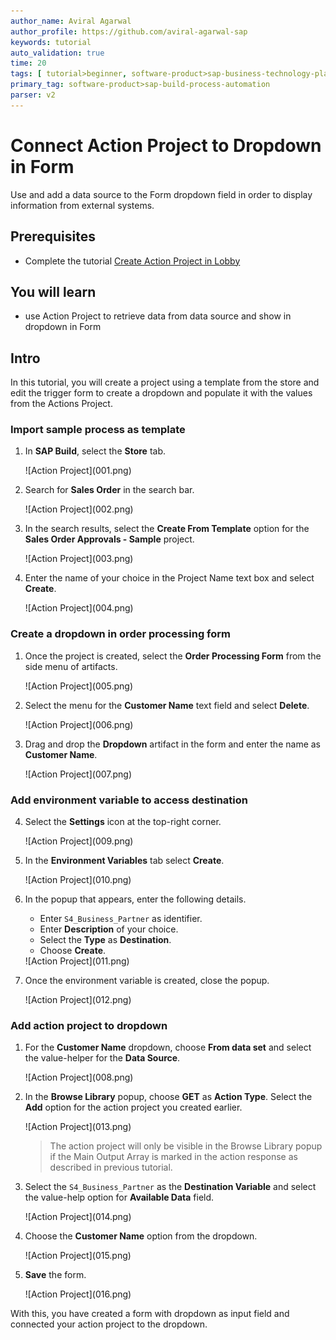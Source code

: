 ```yaml
---
author_name: Aviral Agarwal
author_profile: https://github.com/aviral-agarwal-sap
keywords: tutorial
auto_validation: true
time: 20
tags: [ tutorial>beginner, software-product>sap-business-technology-platform, tutorial>free-tier]
primary_tag: software-product>sap-build-process-automation
parser: v2
---
```


# Connect Action Project to Dropdown in Form
<!-- description -->Use and  add a data source to the Form dropdown field in order to display information from external systems.


## Prerequisites
- Complete the tutorial [Create Action Project in Lobby](spa-business-partner-action-create)

## You will learn
- use Action Project to retrieve data from data source and show in dropdown in Form

## Intro
In this tutorial, you will create a project using a template from the store and edit the trigger form to create a dropdown and populate it with the values from the Actions Project.


### Import sample process as template

1.  In **SAP Build**, select the **Store** tab.

    <!-- border -->![Action Project](001.png)

1.  Search for **Sales Order** in the search bar.

    <!-- border -->![Action Project](002.png)

1.  In the search results, select the **Create From Template** option for the **Sales Order Approvals - Sample** project.

    <!-- border -->![Action Project](003.png)

1.  Enter the name of your choice in the Project Name text box and select **Create**.

    <!-- border -->![Action Project](004.png)

### Create a dropdown in order processing form

1.	Once the project is created, select the **Order Processing Form** from the side menu of artifacts.

    <!-- border -->![Action Project](005.png)

2. Select the menu for the **Customer Name** text field and select **Delete**.

    <!-- border -->![Action Project](006.png)

3. Drag and drop the **Dropdown** artifact in the form and enter the name as **Customer Name**.

    <!-- border -->![Action Project](007.png)

### Add environment variable to access destination

4. Select the **Settings** icon at the top-right corner.

    <!-- border -->![Action Project](009.png)


4. In the **Environment Variables** tab select **Create**.

    <!-- border -->![Action Project](010.png)

4. In the popup that appears, enter the following details.

    - Enter `S4_Business_Partner` as identifier.
    - Enter **Description** of your choice.
    - Select the **Type** as **Destination**.
    - Choose **Create**.

    <!-- border -->![Action Project](011.png)

4. Once the environment variable is created, close the popup.

    <!-- border -->![Action Project](012.png)


### Add action project to dropdown

1. For the **Customer Name** dropdown, choose **From data set** and select the value-helper for the **Data Source**.

    <!-- border -->![Action Project](008.png)

1. In the **Browse Library** popup, choose **GET** as **Action Type**. Select the **Add** option for the action project you created earlier.

    <!-- border -->![Action Project](013.png)

    > The action project will only be visible in the Browse Library popup if the Main Output Array is marked in the action response as described in previous tutorial.

1. Select the `S4_Business_Partner` as the **Destination Variable** and select the value-help option for **Available Data** field.

    <!-- border -->![Action Project](014.png)

1. Choose the **Customer Name** option from the dropdown.

    <!-- border -->![Action Project](015.png)

1. **Save** the form.

    <!-- border -->![Action Project](016.png)

With this, you have created a form with dropdown as input field and connected your action project to the dropdown.
